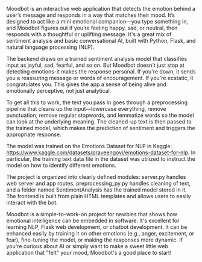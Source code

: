 Moodbot is an interactive web application that detects the emotion behind a user’s message and responds in a way that matches their mood. It’s designed to act like a mini emotional companion—you type something in, and Moodbot figures out if you’re feeling happy, sad, or neutral, then responds with a thoughtful or uplifting message. It's a great mix of sentiment analysis and basic conversational AI, built with Python, Flask, and natural language processing (NLP).

The backend draws on a trained sentiment analysis model that classifies input as joyful, sad, fearful, and so on. But Moodbot doesn't just stop at detecting emotions-it makes the response personal. If you're down, it sends you a reassuring message or words of encouragement. If you're ecstatic, it congratulates you. This gives the app a sense of being alive and emotionally perceptive, not just analytical.

To get all this to work, the text you pass in goes through a preprocessing pipeline that cleans up the input—lowercase everything, remove punctuation, remove regular stopwords, and lemmatize words so the model can look at the underlying meaning. The cleaned-up text is then passed to the trained model, which makes the prediction of sentiment and triggers the appropriate response.

The model was trained on the Emotions Dataset for NLP in Kaggle: https://www.kaggle.com/datasets/praveengovi/emotions-dataset-for-nlp. In particular, the training text data file in the dataset was utilized to instruct the model on how to identify different emotions.

The project is organized into clearly defined modules: server.py handles web server and app routes, preprocessing_py.py handles cleaning of text, and a folder named SentimentAnalysis has the trained model stored in it. The frontend is built from plain HTML templates and allows users to easily interact with the bot.

Moodbot is a simple-to-work-on project for newbies that shows how emotional intelligence can be embedded in software. It's excellent for learning NLP, Flask web development, or chatbot development. It can be enhanced easily by training it on other emotions (e.g., anger, excitement, or fear), fine-tuning the model, or making the responses more dynamic. If you're curious about AI or simply want to make a sweet little web application that "felt" your mood, Moodbot's a good place to start!
